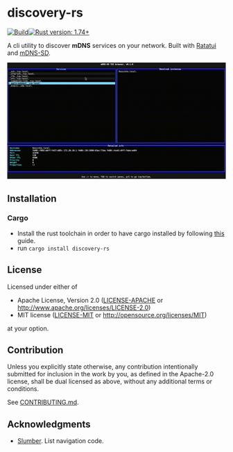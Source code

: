 # discovery-rs

[![Build](https://github.com/keepsimple1/mdns-sd/actions/workflows/build.yml/badge.svg)](https://github.com/JustPretender/discovery-rs/actions)[![Rust version: 1.74+](https://img.shields.io/badge/rust%20version-1.74-orange)](https://blog.rust-lang.org/2023/11/16/Rust-1.74.0.html)

A cli utility to discover **mDNS** services on your network. Built with [Ratatui](https://ratatui.rs/) and [mDNS-SD](https://github.com/keepsimple1/mdns-sd).

![Example](./static/mdns.gif)

## Installation

### Cargo

* Install the rust toolchain in order to have cargo installed by following
  [this](https://www.rust-lang.org/tools/install) guide.
* run `cargo install discovery-rs`

## License

Licensed under either of

* Apache License, Version 2.0
  ([LICENSE-APACHE](LICENSE-APACHE) or http://www.apache.org/licenses/LICENSE-2.0)
* MIT license
  ([LICENSE-MIT](LICENSE-MIT) or http://opensource.org/licenses/MIT)

at your option.

## Contribution

Unless you explicitly state otherwise, any contribution intentionally submitted
for inclusion in the work by you, as defined in the Apache-2.0 license, shall be
dual licensed as above, without any additional terms or conditions.

See [CONTRIBUTING.md](CONTRIBUTING.md).

## Acknowledgments

* [Slumber](https://github.com/LucasPickering/slumber). List navigation code.
